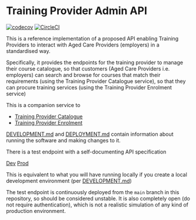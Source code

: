 # Training Provider Admin API
[![codecov](https://codecov.io/gh/ACWIC/training-provider-admin/branch/main/graph/badge.svg?token=JUR2RGTRN9)](undefined)
[![CircleCI](https://circleci.com/gh/ACWIC/training-provider-admin.svg?style=svg&circle-token=540486bf1e2e1651b8d860d48a41e2966fd7b936	)](https://circleci.com/gh/circleci/circleci-docs)

This is a reference implementation of a proposed API
enabling Training Providers to interact with Aged Care Providers
(employers) in a standardised way.

Specifically, it provides the endpoints for the training provider to manage
their course catalogue, so that customers (Aged Care Providers i.e. employers)
can search and browse for courses that match their requirements 
(using the Training Provider Catalogue service), so that they can
procure training services (using the Training Provider Enrolment service)

This is a companion service to 
- [Training Provider Catalogue](https://github.com/ACWIC/training-provider-catalogue)
- [Training Provider Enrolment](https://github.com/ACWIC/training-provider-enrolment)

[DEVELOPMENT.md](DEVELOPMENT.md) and [DEPLOYMENT.md](DEPLOYMENT.md)
contain information about running
the software and making changes to it.

There is a test endpoint with a self-documenting API specification 

[Dev](https://wpz8gp45w1.execute-api.us-east-1.amazonaws.com/dev/admin/docs)
[Prod](https://6l2n6aweqg.execute-api.us-east-1.amazonaws.com/prod/admin/docs)

This is equivalent to what you will have running locally
if you create a local development environment
(per [DEVELOPMENT.md](DEVELOPMENT.md))

The test endpoint is continuously deployed
from the `main` branch in this repository, so should be considered unstable.
It is also completely open (do not require authentication),
which is not a realistic simulation of any kind of production environment.
